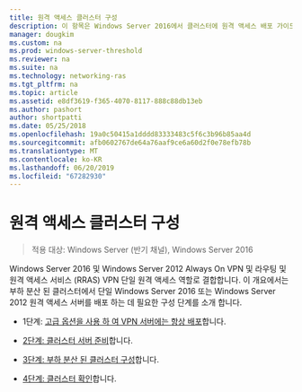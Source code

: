 ```yaml
---
title: 원격 액세스 클러스터 구성
description: 이 항목은 Windows Server 2016에서 클러스터에 원격 액세스 배포 가이드의 일부입니다.
manager: dougkim
ms.custom: na
ms.prod: windows-server-threshold
ms.reviewer: na
ms.suite: na
ms.technology: networking-ras
ms.tgt_pltfrm: na
ms.topic: article
ms.assetid: e8df3619-f365-4070-8117-888c88db13eb
ms.author: pashort
author: shortpatti
ms.date: 05/25/2018
ms.openlocfilehash: 19a0c50415a1dddd83333483c5f6c3b96b85aa4d
ms.sourcegitcommit: afb0602767de64a76aaf9ce6a60d2f0e78efb78b
ms.translationtype: MT
ms.contentlocale: ko-KR
ms.lasthandoff: 06/20/2019
ms.locfileid: "67282930"
---
```

# <a name="configure-a-remote-access-cluster"></a>원격 액세스 클러스터 구성

>적용 대상: Windows Server (반기 채널), Windows Server 2016

 Windows Server 2016 및 Windows Server 2012 Always On VPN 및 라우팅 및 원격 액세스 서비스 (RRAS) VPN 단일 원격 액세스 역할로 결합합니다. 이 개요에서는 부하 분산 된 클러스터에서 단일 Windows Server 2016 또는 Windows Server 2012 원격 액세스 서버를 배포 하는 데 필요한 구성 단계를 소개 합니다.
  
-  1단계: [고급 옵션을 사용 하 여 VPN 서버에는 항상 배포](../../../vpn/always-on-vpn/deploy/always-on-vpn-adv-options.md)합니다.
  
-   [2단계: 클러스터 서버 준비](Step-2-Prepare-Cluster-Servers.md)합니다.  
  
-   [3단계: 부하 분산 된 클러스터 구성](Step-3-Configure-a-Load-Balanced-Cluster.md)합니다.  
  
-   [4단계: 클러스터 확인](Step-4-Verify-the-Cluster.md)합니다.  
  


